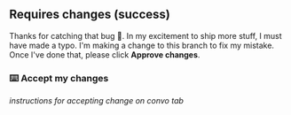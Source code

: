 ## Requires changes (success)

Thanks for catching that bug :bug:. In my excitement to ship more stuff, I must have made a typo. I'm making a change to this branch to fix my mistake. Once I've done that, please click **Approve changes**.

### :keyboard: Accept my changes

_instructions for accepting change on convo tab_
